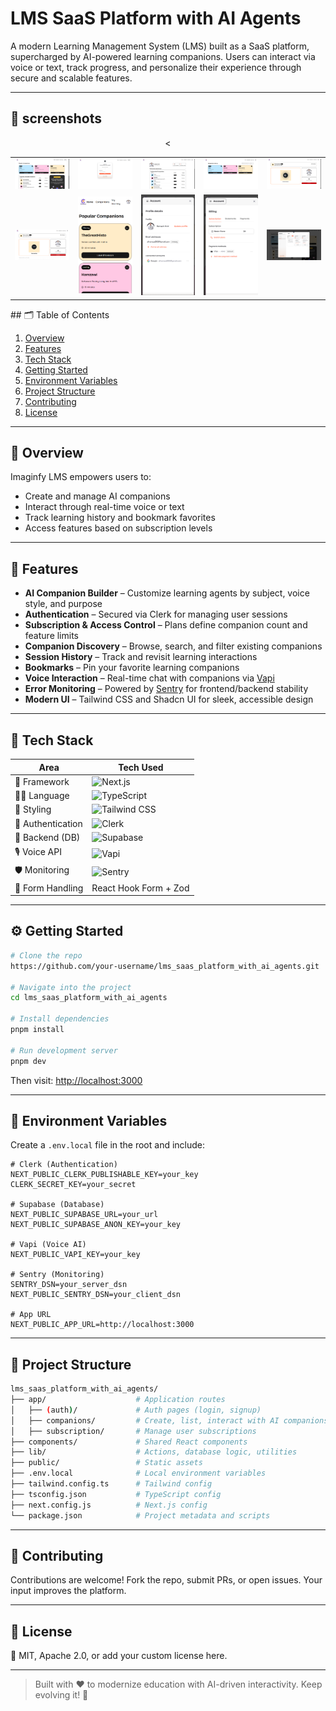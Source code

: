 # LMS SaaS Platform with AI Agents

A modern Learning Management System (LMS) built as a SaaS platform, supercharged by AI-powered learning companions. Users can interact via voice or text, track progress, and personalize their experience through secure and scalable features.

---
## 📖 screenshots

<div align="center">

<table>
  <tr>
    <td><img src="/screenshots/converso (1).png" alt="Screen 1" width="100%"/></td>
    <td><img src="/screenshots/converso (2).png" alt="Screen 1" width="100%"/></td>
    <td><img src="/screenshots/converso (3).png" alt="Screen 1" width="100%"/></td>
    <td><img src="/screenshots/converso (4).png" alt="Screen 1" width="100%"/></td>
    <td><img src="/screenshots/converso (5).png" alt="Screen 1" width="100%"/></td>
  </tr>
  <tr>
    <td><img src="/screenshots/converso (6).png" alt="Screen 1" width="100%"/></td>
    <td><img src="/screenshots/converso (7).png" alt="Screen 1" width="100%"/></td>
    <<td><img src="/screenshots/converso (8).png" alt="Screen 1" width="100%"/></td>
    <td><img src="/screenshots/converso (9).png" alt="Screen 1" width="100%"/></td>
    <td><img src="/screenshots/converso (10).png" alt="Screen 1" width="100%"/></td>
  </tr>
</table>

</div>
## 🗂 Table of Contents

1. [Overview](#overview)
2. [Features](#features)
3. [Tech Stack](#tech-stack)
4. [Getting Started](#getting-started)
5. [Environment Variables](#environment-variables)
6. [Project Structure](#project-structure)
7. [Contributing](#contributing)
8. [License](#license)

---

## 📖 Overview

Imaginfy LMS empowers users to:

- Create and manage AI companions
- Interact through real-time voice or text
- Track learning history and bookmark favorites
- Access features based on subscription levels

---

## 🚀 Features

- **AI Companion Builder** – Customize learning agents by subject, voice style, and purpose
- **Authentication** – Secured via Clerk for managing user sessions
- **Subscription & Access Control** – Plans define companion count and feature limits
- **Companion Discovery** – Browse, search, and filter existing companions
- **Session History** – Track and revisit learning interactions
- **Bookmarks** – Pin your favorite learning companions
- **Voice Interaction** – Real-time chat with companions via [Vapi](https://vapi.ai)
- **Error Monitoring** – Powered by [Sentry](https://sentry.io) for frontend/backend stability
- **Modern UI** – Tailwind CSS and Shadcn UI for sleek, accessible design

---

## 🧰 Tech Stack

| Area               | Tech Used                                                                 |
|--------------------|--------------------------------------------------------------------------|
| 🧱 Framework        | ![Next.js](https://img.shields.io/badge/Next.js-black?logo=next.js)        |
| 🧑‍💻 Language       | ![TypeScript](https://img.shields.io/badge/TypeScript-3178c6?logo=typescript&logoColor=white) |
| 🎨 Styling          | ![Tailwind CSS](https://img.shields.io/badge/TailwindCSS-06B6D4?logo=tailwind-css&logoColor=white) |
| 🔐 Authentication   | ![Clerk](https://img.shields.io/badge/Clerk-ffffff?logo=clerk&logoColor=black) |
| 🐘 Backend (DB)     | ![Supabase](https://img.shields.io/badge/Supabase-3FCF8E?logo=supabase&logoColor=white) |
| 🎙 Voice API        | ![Vapi](https://img.shields.io/badge/Vapi-000000?logo=voicemod&logoColor=white) |
| 🛡 Monitoring        | ![Sentry](https://img.shields.io/badge/Sentry-362D59?logo=sentry&logoColor=white) |
| 🧾 Form Handling     | React Hook Form + Zod                                                    |

---

## ⚙️ Getting Started

```bash
# Clone the repo
https://github.com/your-username/lms_saas_platform_with_ai_agents.git

# Navigate into the project
cd lms_saas_platform_with_ai_agents

# Install dependencies
pnpm install

# Run development server
pnpm dev
```

Then visit: [http://localhost:3000](http://localhost:3000)

---

## 🔐 Environment Variables

Create a `.env.local` file in the root and include:

```env
# Clerk (Authentication)
NEXT_PUBLIC_CLERK_PUBLISHABLE_KEY=your_key
CLERK_SECRET_KEY=your_secret

# Supabase (Database)
NEXT_PUBLIC_SUPABASE_URL=your_url
NEXT_PUBLIC_SUPABASE_ANON_KEY=your_key

# Vapi (Voice AI)
NEXT_PUBLIC_VAPI_KEY=your_key

# Sentry (Monitoring)
SENTRY_DSN=your_server_dsn
NEXT_PUBLIC_SENTRY_DSN=your_client_dsn

# App URL
NEXT_PUBLIC_APP_URL=http://localhost:3000
```

---

## 📁 Project Structure

```bash
lms_saas_platform_with_ai_agents/
├── app/                    # Application routes
│   ├── (auth)/             # Auth pages (login, signup)
│   ├── companions/         # Create, list, interact with AI companions
│   ├── subscription/       # Manage user subscriptions
├── components/             # Shared React components
├── lib/                    # Actions, database logic, utilities
├── public/                 # Static assets
├── .env.local              # Local environment variables
├── tailwind.config.ts      # Tailwind config
├── tsconfig.json           # TypeScript config
├── next.config.js          # Next.js config
└── package.json            # Project metadata and scripts
```

---

## 🤝 Contributing

Contributions are welcome! Fork the repo, submit PRs, or open issues. Your input improves the platform.

---

## 📄 License

📜 MIT, Apache 2.0, or add your custom license here.

---

> Built with ❤️ to modernize education with AI-driven interactivity. Keep evolving it! 🚀
